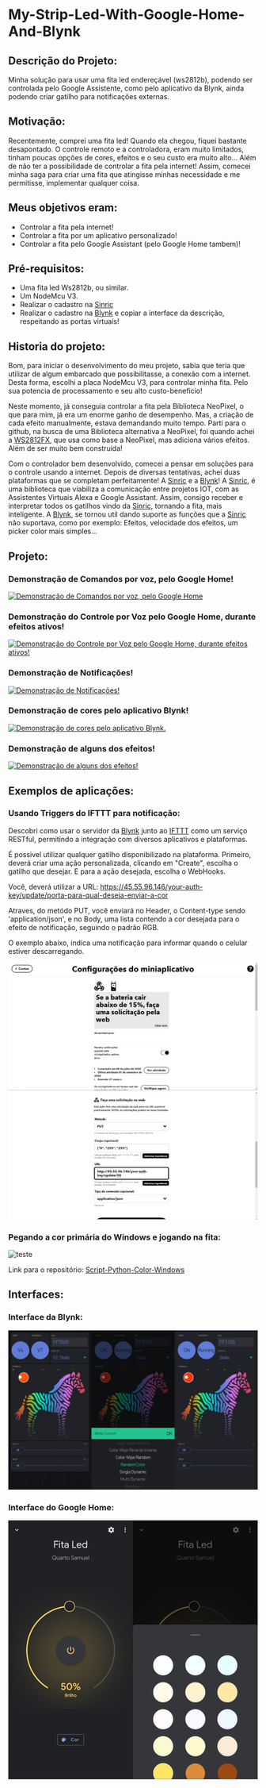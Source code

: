 # My-Strip-Led-With-Google-Home-And-Blynk

## Descrição do Projeto:

Minha solução para usar uma fita led endereçável (ws2812b), podendo ser controlada pelo Google Assistente, como pelo aplicativo da Blynk, ainda podendo criar gatilho para notificações externas.

## Motivação:

Recentemente, comprei uma fita led! Quando ela chegou, fiquei bastante desapontado. O controle remoto e a controladora, eram muito limitados, tinham poucas opções de cores, efeitos e o seu custo era muito alto... Além de não ter a possibilidade de controlar a fita pela internet! Assim, comecei minha saga para criar uma fita que atingisse minhas necessidade e me permitisse, implementar qualquer coisa. 

## Meus objetivos eram:

- Controlar a fita pela internet!
- Controlar a fita por um aplicativo personalizado!
- Controlar a fita pelo Google Assistant (pelo Google Home tambem)!

## Pré-requisitos:

- Uma fita led Ws2812b, ou similar.
- Um NodeMcu V3.
- Realizar o cadastro na [Sinric]
- Realizar o cadastro na [Blynk] e copiar a interface da descrição, respeitando as portas virtuais!

## Historia do projeto:

Bom, para iniciar o desenvolvimento do meu projeto, sabia que teria que utilizar de  algum embarcado que possibilitasse, a conexão com a internet. Desta forma, escolhi a placa NodeMcu V3, para controlar minha fita. Pelo sua potencia de processamento e seu alto custo-beneficio!

Neste momento, já conseguia controlar a fita pela Biblioteca NeoPixel, o que para mim, já era um enorme ganho de desempenho. Mas, a criação de cada efeito manualmente, estava demandando muito tempo. Parti para o github, na busca de uma Biblioteca alternativa a NeoPixel, foi quando achei a [WS2812FX], que usa como base a NeoPixel, mas adiciona vários efeitos. Além de ser muito bem construida!

Com o controlador bem desenvolvido, comecei a pensar em soluções para o controle usando a internet. Depois de diversas tentativas, achei duas plataformas que se completam perfeitamente! A [Sinric] e a [Blynk]! A [Sinric], é uma biblioteca que viabiliza a comunicação entre projetos IOT, com as Assistentes Virtuais Alexa e Google Assistant. Assim, consigo receber e interpretar todos os gatilhos vindo da [Sinric], tornando a fita, mais inteligente. A [Blynk], se tornou util dando suporte as funções que a [Sinric] não suportava, como por exemplo: Efeitos, velocidade dos efeitos, um picker color mais simples...


## Projeto:

### Demonstração de Comandos por voz, pelo Google Home!

[![Demonstração de Comandos por voz, pelo Google Home](http://img.youtube.com/vi/nKkAOsW4jrg/0.jpg)](http://www.youtube.com/watch?v=nKkAOsW4jrg "Demonstração de Comandos por voz, pelo Google Home")

### Demonstração do Controle por Voz pelo Google Home, durante efeitos ativos!

[![Demonstração do Controle por Voz pelo Google Home, durante efeitos ativos!](http://img.youtube.com/vi/VTJRLcUQSow/0.jpg)](http://www.youtube.com/watch?v=VTJRLcUQSow "Demonstração do Controle por Voz pelo Google Home, durante efeitos ativos!")

### Demonstração de Notificações!

[![Demonstração de Notificações!](http://img.youtube.com/vi/6ezldXTzgic/0.jpg)](http://www.youtube.com/watch?v=6ezldXTzgic "Demonstração de Notificações!")

### Demonstração de cores pelo aplicativo Blynk!

[![Demonstração de cores pelo aplicativo Blynk.](http://img.youtube.com/vi/k2Rvmtq1Z8E/0.jpg)](http://www.youtube.com/watch?v=k2Rvmtq1Z8E "Demonstração de cores pelo aplicativo Blynk.")

### Demonstração de alguns dos efeitos!

[![Demonstração de alguns dos efeitos!](http://img.youtube.com/vi/0yw_9z11R9I/0.jpg)](http://www.youtube.com/watch?v=0yw_9z11R9I "Demonstração de alguns dos efeitos!")

## Exemplos de aplicações:

### Usando Triggers do IFTTT para notificação:

Descobri como usar o servidor da [Blynk] junto ao [IFTTT] como um serviço RESTful, permitindo a integração com diversos aplicativos e plataformas.

É possivel utilizar qualquer gatilho disponibilizado na plataforma. Primeiro, deverá criar uma ação personalizada, clicando em "Create", escolha o gatilho que desejar. E para a ação desejada, escolha o WebHooks. 

Você, deverá utilizar a URL: https://45.55.96.146/your-auth-key/update/porta-para-qual-deseja-enviar-a-cor

Atraves, do metódo PUT, você enviará no Header, o Content-type sendo 'application/json', e no Body, uma lista contendo a cor desejada para o efeito de notificação, seguindo o padrão RGB.

O exemplo abaixo, indica uma notificação para informar quando o celular estiver descarregando.

![Ifttt-1](src/ifttt-1.jpg)
![Ifttt-2](src/ifttt-2.jpg) 


### Pegando a cor primária do Windows e jogando na fita:

![teste](src/windows-color.gif)

Link para o repositório:
[Script-Python-Color-Windows]

## Interfaces:

### Interface da Blynk:

![Blynk-Img](src/blynk.jpg)

 ### Interface do Google Home:

![Google-Home](src/google-home.jpg)

[Script-Python-Color-Windows]: https://github.com/SamueldaCostaAraujoNunes/ColorWindowsLed

[Sinric]: https://github.com/kakopappa/sinric

[WS2812FX]: https://github.com/kitesurfer1404/WS2812FX

[Blynk]: https://blynk.io/

[IFTTT]: https://ifttt.com/home